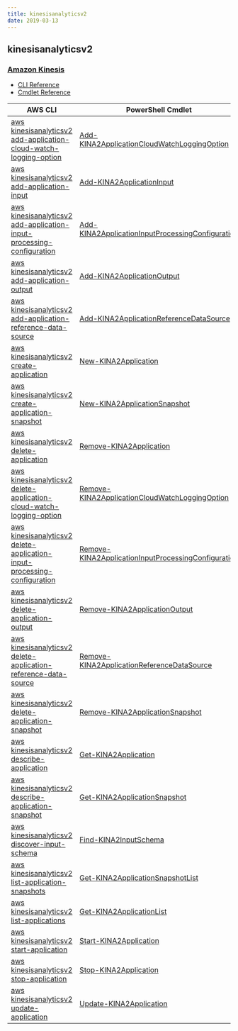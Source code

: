 ```yaml
---
title: kinesisanalyticsv2
date: 2019-03-13
---
```


## kinesisanalyticsv2

### [Amazon Kinesis](https://aws.amazon.com/kinesis/)

* [CLI Reference](https://docs.aws.amazon.com/cli/latest/reference/kinesisanalyticsv2/index.html)
* [Cmdlet Reference](https://docs.aws.amazon.com/powershell/latest/reference/items/Amazon_Kinesis_Analytics_(v2)_cmdlets.html)

|AWS CLI|PowerShell Cmdlet|Prefix|
|----|----|:--:|
|[aws kinesisanalyticsv2 add-application-cloud-watch-logging-option](https://docs.aws.amazon.com/cli/latest/reference/kinesisanalyticsv2/add-application-cloud-watch-logging-option.html)|[Add-KINA2ApplicationCloudWatchLoggingOption](https://docs.aws.amazon.com/powershell/latest/reference/items/Add-KINA2ApplicationCloudWatchLoggingOption.html)|KINA2|
|[aws kinesisanalyticsv2 add-application-input](https://docs.aws.amazon.com/cli/latest/reference/kinesisanalyticsv2/add-application-input.html)|[Add-KINA2ApplicationInput](https://docs.aws.amazon.com/powershell/latest/reference/items/Add-KINA2ApplicationInput.html)|KINA2|
|[aws kinesisanalyticsv2 add-application-input-processing-configuration](https://docs.aws.amazon.com/cli/latest/reference/kinesisanalyticsv2/add-application-input-processing-configuration.html)|[Add-KINA2ApplicationInputProcessingConfiguration](https://docs.aws.amazon.com/powershell/latest/reference/items/Add-KINA2ApplicationInputProcessingConfiguration.html)|KINA2|
|[aws kinesisanalyticsv2 add-application-output](https://docs.aws.amazon.com/cli/latest/reference/kinesisanalyticsv2/add-application-output.html)|[Add-KINA2ApplicationOutput](https://docs.aws.amazon.com/powershell/latest/reference/items/Add-KINA2ApplicationOutput.html)|KINA2|
|[aws kinesisanalyticsv2 add-application-reference-data-source](https://docs.aws.amazon.com/cli/latest/reference/kinesisanalyticsv2/add-application-reference-data-source.html)|[Add-KINA2ApplicationReferenceDataSource](https://docs.aws.amazon.com/powershell/latest/reference/items/Add-KINA2ApplicationReferenceDataSource.html)|KINA2|
|[aws kinesisanalyticsv2 create-application](https://docs.aws.amazon.com/cli/latest/reference/kinesisanalyticsv2/create-application.html)|[New-KINA2Application](https://docs.aws.amazon.com/powershell/latest/reference/items/New-KINA2Application.html)|KINA2|
|[aws kinesisanalyticsv2 create-application-snapshot](https://docs.aws.amazon.com/cli/latest/reference/kinesisanalyticsv2/create-application-snapshot.html)|[New-KINA2ApplicationSnapshot](https://docs.aws.amazon.com/powershell/latest/reference/items/New-KINA2ApplicationSnapshot.html)|KINA2|
|[aws kinesisanalyticsv2 delete-application](https://docs.aws.amazon.com/cli/latest/reference/kinesisanalyticsv2/delete-application.html)|[Remove-KINA2Application](https://docs.aws.amazon.com/powershell/latest/reference/items/Remove-KINA2Application.html)|KINA2|
|[aws kinesisanalyticsv2 delete-application-cloud-watch-logging-option](https://docs.aws.amazon.com/cli/latest/reference/kinesisanalyticsv2/delete-application-cloud-watch-logging-option.html)|[Remove-KINA2ApplicationCloudWatchLoggingOption](https://docs.aws.amazon.com/powershell/latest/reference/items/Remove-KINA2ApplicationCloudWatchLoggingOption.html)|KINA2|
|[aws kinesisanalyticsv2 delete-application-input-processing-configuration](https://docs.aws.amazon.com/cli/latest/reference/kinesisanalyticsv2/delete-application-input-processing-configuration.html)|[Remove-KINA2ApplicationInputProcessingConfiguration](https://docs.aws.amazon.com/powershell/latest/reference/items/Remove-KINA2ApplicationInputProcessingConfiguration.html)|KINA2|
|[aws kinesisanalyticsv2 delete-application-output](https://docs.aws.amazon.com/cli/latest/reference/kinesisanalyticsv2/delete-application-output.html)|[Remove-KINA2ApplicationOutput](https://docs.aws.amazon.com/powershell/latest/reference/items/Remove-KINA2ApplicationOutput.html)|KINA2|
|[aws kinesisanalyticsv2 delete-application-reference-data-source](https://docs.aws.amazon.com/cli/latest/reference/kinesisanalyticsv2/delete-application-reference-data-source.html)|[Remove-KINA2ApplicationReferenceDataSource](https://docs.aws.amazon.com/powershell/latest/reference/items/Remove-KINA2ApplicationReferenceDataSource.html)|KINA2|
|[aws kinesisanalyticsv2 delete-application-snapshot](https://docs.aws.amazon.com/cli/latest/reference/kinesisanalyticsv2/delete-application-snapshot.html)|[Remove-KINA2ApplicationSnapshot](https://docs.aws.amazon.com/powershell/latest/reference/items/Remove-KINA2ApplicationSnapshot.html)|KINA2|
|[aws kinesisanalyticsv2 describe-application](https://docs.aws.amazon.com/cli/latest/reference/kinesisanalyticsv2/describe-application.html)|[Get-KINA2Application](https://docs.aws.amazon.com/powershell/latest/reference/items/Get-KINA2Application.html)|KINA2|
|[aws kinesisanalyticsv2 describe-application-snapshot](https://docs.aws.amazon.com/cli/latest/reference/kinesisanalyticsv2/describe-application-snapshot.html)|[Get-KINA2ApplicationSnapshot](https://docs.aws.amazon.com/powershell/latest/reference/items/Get-KINA2ApplicationSnapshot.html)|KINA2|
|[aws kinesisanalyticsv2 discover-input-schema](https://docs.aws.amazon.com/cli/latest/reference/kinesisanalyticsv2/discover-input-schema.html)|[Find-KINA2InputSchema](https://docs.aws.amazon.com/powershell/latest/reference/items/Find-KINA2InputSchema.html)|KINA2|
|[aws kinesisanalyticsv2 list-application-snapshots](https://docs.aws.amazon.com/cli/latest/reference/kinesisanalyticsv2/list-application-snapshots.html)|[Get-KINA2ApplicationSnapshotList](https://docs.aws.amazon.com/powershell/latest/reference/items/Get-KINA2ApplicationSnapshotList.html)|KINA2|
|[aws kinesisanalyticsv2 list-applications](https://docs.aws.amazon.com/cli/latest/reference/kinesisanalyticsv2/list-applications.html)|[Get-KINA2ApplicationList](https://docs.aws.amazon.com/powershell/latest/reference/items/Get-KINA2ApplicationList.html)|KINA2|
|[aws kinesisanalyticsv2 start-application](https://docs.aws.amazon.com/cli/latest/reference/kinesisanalyticsv2/start-application.html)|[Start-KINA2Application](https://docs.aws.amazon.com/powershell/latest/reference/items/Start-KINA2Application.html)|KINA2|
|[aws kinesisanalyticsv2 stop-application](https://docs.aws.amazon.com/cli/latest/reference/kinesisanalyticsv2/stop-application.html)|[Stop-KINA2Application](https://docs.aws.amazon.com/powershell/latest/reference/items/Stop-KINA2Application.html)|KINA2|
|[aws kinesisanalyticsv2 update-application](https://docs.aws.amazon.com/cli/latest/reference/kinesisanalyticsv2/update-application.html)|[Update-KINA2Application](https://docs.aws.amazon.com/powershell/latest/reference/items/Update-KINA2Application.html)|KINA2|

